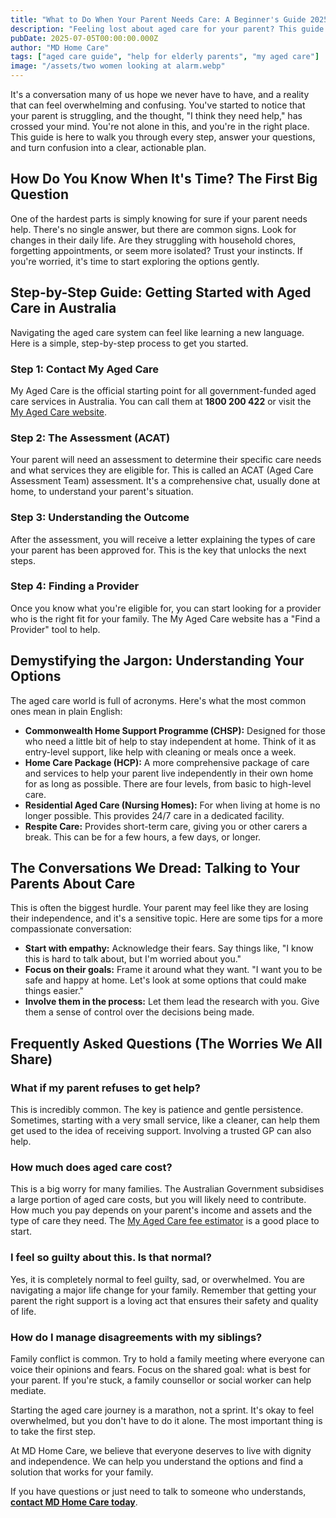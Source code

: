 ```yaml
---
title: "What to Do When Your Parent Needs Care: A Beginner's Guide 2025"
description: "Feeling lost about aged care for your parent? This guide explains the signs it's time for help, your options in Australia, and how to start the conversation."
pubDate: 2025-07-05T00:00:00.000Z
author: "MD Home Care"
tags: ["aged care guide", "help for elderly parents", "my aged care"]
image: "/assets/two women looking at alarm.webp"
---
```


<!-- INTRODUCTION -->
It's a conversation many of us hope we never have to have, and a reality that can feel overwhelming and confusing. You've started to notice that your parent is struggling, and the thought, "I think they need help," has crossed your mind. You're not alone in this, and you're in the right place. This guide is here to walk you through every step, answer your questions, and turn confusion into a clear, actionable plan.

<!-- ADDRESS THE CORE QUESTION (H2) -->
## How Do You Know When It's Time? The First Big Question

One of the hardest parts is simply knowing for sure if your parent needs help. There's no single answer, but there are common signs. Look for changes in their daily life. Are they struggling with household chores, forgetting appointments, or seem more isolated? Trust your instincts. If you're worried, it's time to start exploring the options gently.

<!-- STEP-BY-STEP GUIDE (H2) -->
## Step-by-Step Guide: Getting Started with Aged Care in Australia

Navigating the aged care system can feel like learning a new language. Here is a simple, step-by-step process to get you started.

### Step 1: Contact My Aged Care
My Aged Care is the official starting point for all government-funded aged care services in Australia. You can call them at **1800 200 422** or visit the [My Aged Care website](https://www.myagedcare.gov.au/).

### Step 2: The Assessment (ACAT)
Your parent will need an assessment to determine their specific care needs and what services they are eligible for. This is called an ACAT (Aged Care Assessment Team) assessment. It's a comprehensive chat, usually done at home, to understand your parent's situation.

### Step 3: Understanding the Outcome
After the assessment, you will receive a letter explaining the types of care your parent has been approved for. This is the key that unlocks the next steps.

### Step 4: Finding a Provider
Once you know what you're eligible for, you can start looking for a provider who is the right fit for your family. The My Aged Care website has a "Find a Provider" tool to help.

<!-- DEMYSTIFYING THE DETAILS (H2) -->
## Demystifying the Jargon: Understanding Your Options

The aged care world is full of acronyms. Here's what the most common ones mean in plain English:

*   **Commonwealth Home Support Programme (CHSP):** Designed for those who need a little bit of help to stay independent at home. Think of it as entry-level support, like help with cleaning or meals once a week.
*   **Home Care Package (HCP):** A more comprehensive package of care and services to help your parent live independently in their own home for as long as possible. There are four levels, from basic to high-level care.
*   **Residential Aged Care (Nursing Homes):** For when living at home is no longer possible. This provides 24/7 care in a dedicated facility.
*   **Respite Care:** Provides short-term care, giving you or other carers a break. This can be for a few hours, a few days, or longer.

<!-- THE CONVERSATIONS WE DREAD (H2) -->
## The Conversations We Dread: Talking to Your Parents About Care

This is often the biggest hurdle. Your parent may feel like they are losing their independence, and it's a sensitive topic. Here are some tips for a more compassionate conversation:

*   **Start with empathy:** Acknowledge their fears. Say things like, "I know this is hard to talk about, but I'm worried about you."
*   **Focus on their goals:** Frame it around what they want. "I want you to be safe and happy at home. Let's look at some options that could make things easier."
*   **Involve them in the process:** Let them lead the research with you. Give them a sense of control over the decisions being made.

<!-- FAQ SECTION (H2) -->
## Frequently Asked Questions (The Worries We All Share)

### What if my parent refuses to get help?
This is incredibly common. The key is patience and gentle persistence. Sometimes, starting with a very small service, like a cleaner, can help them get used to the idea of receiving support. Involving a trusted GP can also help.

### How much does aged care cost?
This is a big worry for many families. The Australian Government subsidises a large portion of aged care costs, but you will likely need to contribute. How much you pay depends on your parent's income and assets and the type of care they need. The [My Aged Care fee estimator](https://www.myagedcare.gov.au/how-much-will-i-pay) is a good place to start.

### I feel so guilty about this. Is that normal?
Yes, it is completely normal to feel guilty, sad, or overwhelmed. You are navigating a major life change for your family. Remember that getting your parent the right support is a loving act that ensures their safety and quality of life.

### How do I manage disagreements with my siblings?
Family conflict is common. Try to hold a family meeting where everyone can voice their opinions and fears. Focus on the shared goal: what is best for your parent. If you're stuck, a family counsellor or social worker can help mediate.

<!-- CONCLUSION & CTA (NO HEADER) -->
Starting the aged care journey is a marathon, not a sprint. It's okay to feel overwhelmed, but you don't have to do it alone. The most important thing is to take the first step.

At MD Home Care, we believe that everyone deserves to live with dignity and independence. We can help you understand the options and find a solution that works for your family.

If you have questions or just need to talk to someone who understands, **[contact MD Home Care today](/contact)**. 